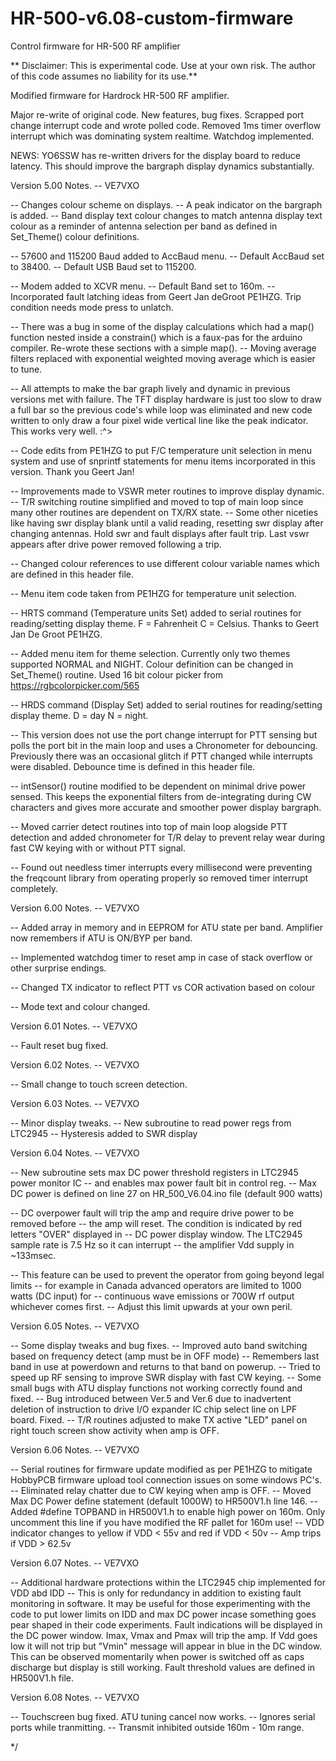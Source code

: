 # HR-500-v6.08-custom-firmware

Control firmware for HR-500 RF amplifier

\*\* Disclaimer: This is experimental code. Use at your own risk. The author of this code assumes no liability for its use.\*\*



Modified firmware for Hardrock HR-500 RF amplifier.

Major re-write of original code. New features, bug fixes.
Scrapped port change interrupt code and wrote polled code. Removed 1ms timer overflow interrupt which was dominating system realtime. Watchdog implemented.

NEWS: YO6SSW has re-written drivers for the display board to reduce latency. This should improve the bargraph display dynamics substantially.

Version 5.00 Notes. -- VE7VXO

-- Changes colour scheme on displays. -- A peak indicator on the bargraph is added. -- Band display text colour changes to match antenna display text colour as a reminder of antenna selection per band as defined in Set\_Theme() colour definitions.

-- 57600 and 115200 Baud added to AccBaud menu. -- Default AccBaud set to 38400. -- Default USB Baud set to 115200.

-- Modem added to XCVR menu. -- Default Band set to 160m. -- Incorporated fault latching ideas from Geert Jan deGroot PE1HZG. Trip condition needs mode press to unlatch.

-- There was a bug in some of the display calculations which had a map() function nested inside a constrain() which is a faux-pas for the arduino compiler. Re-wrote these sections with a simple map(). -- Moving average filters replaced with exponential weighted moving average which is easier to tune.

-- All attempts to make the bar graph lively and dynamic in previous versions met with failure.
The TFT display hardware is just too slow to draw a full bar so the previous code's while loop was eliminated and new code written to only draw a four pixel wide vertical line like the peak indicator.
This works very well. :^>

-- Code edits from PE1HZG to put F/C temperature unit selection in menu system and use of snprintf statements for menu items incorporated in this version. Thank you Geert Jan!

-- Improvements made to VSWR meter routines to improve display dynamic. -- T/R switching routine simplified and moved to top of main loop since many other routines are dependent on TX/RX state. -- Some other niceties like having swr display blank until a valid reading, resetting swr display after changing antennas. Hold swr and fault displays after fault trip. Last vswr appears after drive power removed following a trip.

-- Changed colour references to use different colour variable names which are defined in this header file.

-- Menu item code taken from PE1HZG for temperature unit selection.

-- HRTS command (Temperature units Set) added to serial routines for reading/setting display theme. F = Fahrenheit C = Celsius. Thanks to Geert Jan De Groot PE1HZG.

-- Added menu item for theme selection. Currently only two themes supported NORMAL and NIGHT.
Colour definition can be changed in Set\_Theme() routine. Used 16 bit colour picker from https://rgbcolorpicker.com/565

-- HRDS command (Display Set) added to serial routines for reading/setting display theme. D = day N = night.

-- This version does not use the port change interrupt for PTT sensing but polls the port bit in the main loop and uses a Chronometer for debouncing. Previously there was an occasional glitch if PTT changed while interrupts were disabled. Debounce time is defined in this header file.

-- intSensor() routine modified to be dependent on minimal drive power sensed. This keeps the exponential filters from de-integrating during CW characters and gives more accurate and smoother power display bargraph.

-- Moved carrier detect routines into top of main loop alogside PTT detection and added chronometer for T/R delay to prevent relay wear during fast CW keying with or without PTT signal.

-- Found out needless timer interrupts every millisecond were preventing the freqcount library from operating properly so removed timer interrupt completely.


Version 6.00 Notes. -- VE7VXO

-- Added array in memory and in EEPROM for ATU state per band. Amplifier now remembers if ATU is ON/BYP per band.

-- Implemented watchdog timer to reset amp in case of stack overflow or other surprise endings.

-- Changed TX indicator to reflect PTT vs COR activation based on colour

-- Mode text and colour changed.


Version 6.01 Notes. -- VE7VXO

-- Fault reset bug fixed.


Version 6.02 Notes. -- VE7VXO

-- Small change to touch screen detection.


Version 6.03 Notes. -- VE7VXO

-- Minor display tweaks.
-- New subroutine to read power regs from LTC2945
-- Hysteresis added to SWR display


Version 6.04 Notes. -- VE7VXO

-- New subroutine sets max DC power threshold registers in LTC2945 power monitor IC
-- and enables max power fault bit in control reg.
-- Max DC power is defined on line 27 on HR\_500\_V6.04.ino file (default 900 watts)

-- DC overpower fault will trip the amp and require drive power to be removed before
-- the amp will reset.  The condition is indicated by red letters "OVER" displayed in
-- DC power display window.  The LTC2945 sample rate is 7.5 Hz so it can interrupt
-- the amplifier Vdd supply in ~133msec.

-- This feature can be used to prevent the operator from going beyond legal limits
-- for example in Canada advanced operators are limited to 1000 watts (DC input) for
-- continuous wave emissions or 700W rf output whichever comes first.
-- Adjust this limit upwards at your own peril.



Version 6.05 Notes. -- VE7VXO

-- Some display tweaks and bug fixes.
-- Improved auto band switching based on frequency detect (amp must be in OFF mode)
-- Remembers last band in use at powerdown and returns to that band on powerup.
-- Tried to speed up RF sensing to improve SWR display with fast CW keying.
-- Some small bugs with ATU display functions not working correctly found and fixed.
-- Bug introduced between Ver.5 and Ver.6 due to inadvertent deletion of instruction
   to drive I/O expander IC chip select line on LPF board. Fixed.
-- T/R routines adjusted to make TX active "LED" panel on right touch screen show
   activity when amp is OFF.

 Version 6.06 Notes. -- VE7VXO

  -- Serial routines for firmware update modified as per PE1HZG to mitigate HobbyPCB
     firmware upload tool connection issues on some windows PC's. 
  -- Eliminated relay chatter due to CW keying when amp is OFF.
  -- Moved Max DC Power define statement (default 1000W) to HR500V1.h line 146.
  -- Added #define TOPBAND in HR500V1.h to enable high power on 160m.  Only uncomment
     this line if you have modified the RF pallet for 160m use!
  -- VDD indicator changes to yellow if VDD < 55v and red if VDD < 50v
  -- Amp trips if VDD > 62.5v
     
 Version 6.07 Notes. -- VE7VXO

  -- Additional hardware protections within the LTC2945 chip implemented for VDD  abd IDD
  -- This is only for redundancy in addition to existing fault monitoring in software. 
  It may be useful for those experimenting with the code to put lower limits on IDD and max
  DC power incase something goes pear shaped in their code experiments.  Fault indications
  will be displayed in the DC power window.  Imax, Vmax and Pmax will trip the amp. If Vdd
  goes low it will not trip but "Vmin" message will appear in blue in the DC window. This can
  be observed momentarily when power is switched off as caps discharge but display is still working.
  Fault threshold values are defined in HR500V1.h file.

 Version 6.08 Notes. -- VE7VXO

  -- Touchscreen bug fixed.  ATU tuning cancel now works.
  -- Ignores serial ports while tranmitting.
  -- Transmit inhibited outside 160m - 10m range.

\*/

